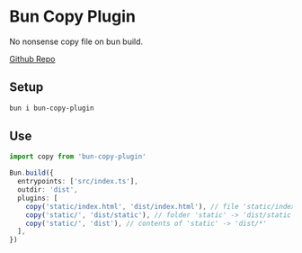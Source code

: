 
# Bun Copy Plugin

No nonsense copy file on bun build.

[Github Repo](https://github.com/jadujoel/bun-copy-plugin)

## Setup

```bash
bun i bun-copy-plugin
```

## Use

```typescript
import copy from 'bun-copy-plugin'

Bun.build({
  entrypoints: ['src/index.ts'],
  outdir: 'dist',
  plugins: [
    copy('static/index.html', 'dist/index.html'), // file 'static/index.html' -> 'dist/index.html'
    copy('static/', 'dist/static'), // folder 'static' -> 'dist/static'
    copy('static/', 'dist'), // contents of 'static' -> 'dist/*'
  ],
})
```
